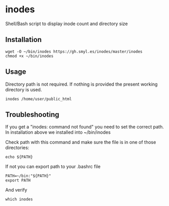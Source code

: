 inodes
======================

Shell/Bash script to display inode count and directory size

## Installation
``` shell
wget -O ~/bin/inodes https://gh.smyl.es/inodes/master/inodes
chmod +x ~/bin/inodes
```

## Usage
Directory path is not required.  If nothing is provided the present working directory is used.
``` shell
inodes /home/user/public_html
```

## Troubleshooting
If you get a "inodes: command not found" you need to set the correct path. In installation above we installed into ~/bin/inodes

Check path with this command and make sure the file is in one of those directories:
``` shell
echo ${PATH}
```

If not you can export path to your .bashrc file
``` shell
PATH=~/bin:"${PATH}"
export PATH
```

And verify
``` shell
which inodes
```